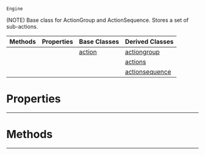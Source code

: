  `Engine`

(NOTE) Base class for ActionGroup and ActionSequence. Stores a set of sub-actions.

|Methods|Properties|Base Classes|Derived Classes|
|---|---|---|---|
| | |[action](https://github.com/ZilchEngine/ZilchDocs/blob/master/code_reference/class_reference/action.md)|[actiongroup](https://github.com/ZilchEngine/ZilchDocs/blob/master/code_reference/class_reference/actiongroup.md)|
| | | |[actions](https://github.com/ZilchEngine/ZilchDocs/blob/master/code_reference/class_reference/actions.md)|
| | | |[actionsequence](https://github.com/ZilchEngine/ZilchDocs/blob/master/code_reference/class_reference/actionsequence.md)|


 #  Properties


---  
 #  Methods


---  
 

 